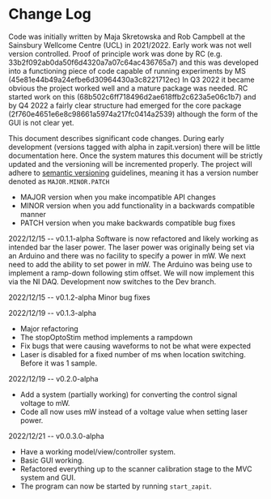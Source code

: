 # Change Log
Code was initially written by Maja Skretowska and Rob Campbell at the Sainsbury Wellcome Centre (UCL) in 2021/2022.
Early work was not well version controlled.
Proof of principle work was done by RC (e.g. 33b2f092ab0da50f6d4320a7a07c64ac436765a7) and this was developed into a functioning piece of code capable of running experiments by MS (45e81e44b49a24efbe6d30964430a3c8221712ec)
In Q3 2022 it became obvious the project worked well and a mature package was needed. 
RC started work on this (68b502c6ff718496d2ae618ffb2c623a5e06c1b7) and by Q4 2022 a fairly clear structure had emerged for the core package (2f760e4651e6e8c98661a5974a217fc0414a2539) although the form of the GUI is not clear yet. 

This document describes significant code changes. 
During early development (versions tagged with alpha in zapit.version) there will be little documentation here. 
Once the system matures this document will be strictly updated and the versioning will be incremented properly.
The project will adhere to [semantic versioning](http://semver.org) guidelines, meaning it has a version number denoted as `MAJOR.MINOR.PATCH`

* MAJOR version when you make incompatible API changes
* MINOR version when you add functionality in a backwards compatible manner
* PATCH version when you make backwards compatible bug fixes


2022/12/15 -- v0.1.1-alpha
Software is now refactored and likely working as intended bar the laser power. The laser
power was originally being set via an Arduino and there was no facility to specify a power
in mW. We next need to add the ability to set power in mW. The Arduino was being use to
implement a ramp-down following stim offset. We will now implement this via the NI DAQ.
Development now switches to the Dev branch.


2022/12/15 -- v0.1.2-alpha
Minor bug fixes


2022/12/19 -- v0.1.3-alpha
 * Major refactoring
 * The stopOptoStim method implements a rampdown
 * Fix bugs that were causing waveforms to not be what were expected
 * Laser is disabled for a fixed number of ms when location switching. Before it was 1 sample.


2022/12/19 -- v0.2.0-alpha
 * Add a system (partially working) for converting the control signal voltage to mW.
 * Code all now uses mW instead of a voltage value when setting laser power.


2022/12/21 -- v0.0.3.0-alpha
 * Have a working model/view/controller system. 
 * Basic GUI working.
 * Refactored everything up to the scanner calibration stage to the MVC system and GUI. 
 * The program can now be started by running `start_zapit`.